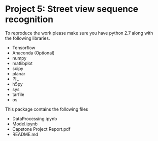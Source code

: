 # Project 5: Street view sequence recognition

To reproduce the work please make sure you have python 2.7 along with the following libraries.

- Tensorflow
- Anaconda (Optional)
- numpy
- matlibplot
- scipy
- planar
- PIL
- h5py
- sys
- tarfile
- os

This package contains the following files

- DataProcessing.ipynb
- Model.ipynb
- Capstone Project Report.pdf
- README.md

